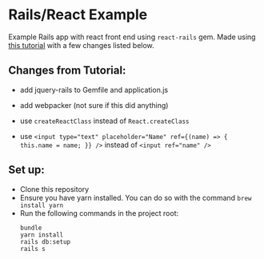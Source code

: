 # Rails/React Example

Example Rails app with react front end using ```react-rails``` gem. Made using [this tutorial](https://www.pluralsight.com/guides/ruby-ruby-on-rails/building-a-crud-interface-with-react-and-ruby-on-rails) with a few changes listed below.

## Changes from Tutorial:

* add jquery-rails to Gemfile and application.js

* add webpacker (not sure if this did anything)

* use ```createReactClass``` instead of ```React.createClass```

* use ```<input type="text" placeholder="Name" ref={(name) => { this.name = name; }} />``` instead of ```<input ref="name" />```

## Set up:

* Clone this repository
* Ensure you have yarn installed. You can do so with the command ```brew install yarn```
* Run the following commands in the project root:
  ```
  bundle
  yarn install
  rails db:setup
  rails s
  ```

